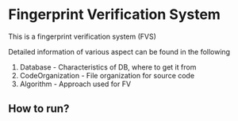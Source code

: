 # Fingerprint Verification System

This is a fingerprint verification system (FVS)

Detailed information of various aspect can be found in the following
1. Database - Characteristics of DB, where to get it from
2. CodeOrganization - File organization for source code
3. Algorithm - Approach used for FV 

## How to run?

